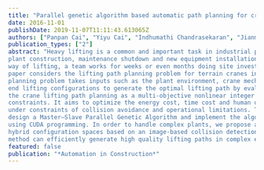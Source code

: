 ```yaml
---
title: "Parallel genetic algorithm based automatic path planning for crane lifting in complex environments"
date: 2016-11-01
publishDate: 2019-11-07T11:11:43.613065Z
authors: ["Panpan Cai", "Yiyu Cai", "Indhumathi Chandrasekaran", "Jianmin Zheng"]
publication_types: ["2"]
abstract: "Heavy lifting is a common and important task in industrial plants. It is conducted frequently during the time of
plant construction, maintenance shutdown and new equipment installation. To find a safe and cost effective
way of lifting, a team works for weeks or even months doing site investigation, planning and evaluations. This
paper considers the lifting path planning problem for terrain cranes in complex environments. The lifting path
planning problem takes inputs such as the plant environment, crane mechanical data, crane position, start and
end lifting configurations to generate the optimal lifting path by evaluating costs and safety risks. We formulate
the crane lifting path planning as a multi-objective nonlinear integer optimization problem with implicit
constraints. It aims to optimize the energy cost, time cost and human operation conformity of the lifting path
under constraints of collision avoidance and operational limitations. To solve the optimization problem, we
design a Master–Slave Parallel Genetic Algorithm and implement the algorithm on Graphics Processing Units
using CUDA programming. In order to handle complex plants, we propose a collision detection strategy using
hybrid configuration spaces based on an image-based collision detection algorithm. The results show that the
method can efficiently generate high quality lifting paths in complex environments"
featured: false
publication: "*Automation in Construction*"
---
```


